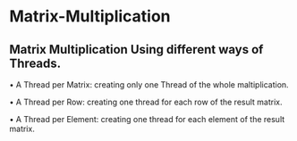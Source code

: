 # Matrix-Multiplication
## Matrix Multiplication Using different ways of Threads.
  
  • A Thread per Matrix: creating only one Thread of the whole maltiplication.
  
  • A Thread per Row: creating one thread for each row of the result matrix.
  
  • A Thread per Element: creating one thread for each element of the result matrix.
